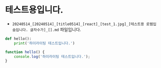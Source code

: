 
# 테스트용입니다.

* `20240514_[20240514]_[title0514]_[react]_[test_1.jpg]_[테스트용 로렘입숨입니다. 글자수가]_[].md` 파일입니다.

```python
def hello():
    print('하이라이팅 테스트입니다.')
```

```javascript
function hello() {
    console.log('하이라이팅 테스트입니다.');
}
```
